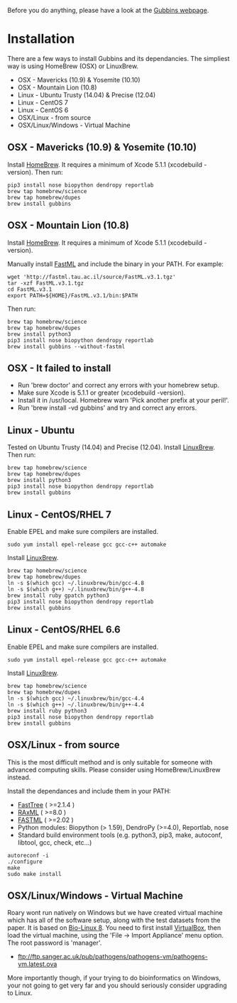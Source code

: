 Before you do anything, please have a look at the [Gubbins webpage](http://sanger-pathogens.github.io/gubbins/).

# Installation
There are a few ways to install Gubbins and its dependancies. The simpliest way is using HomeBrew (OSX) or LinuxBrew.

* OSX - Mavericks (10.9) & Yosemite (10.10)
* OSX - Mountain Lion (10.8)
* Linux - Ubuntu Trusty (14.04) & Precise (12.04)
* Linux - CentOS 7
* Linux - CentOS 6
* OSX/Linux - from source
* OSX/Linux/Windows - Virtual Machine


## OSX - Mavericks (10.9) & Yosemite (10.10)
Install [HomeBrew](http://brew.sh/). It requires a minimum of Xcode 5.1.1 (xcodebuild -version). Then run:
```
pip3 install nose biopython dendropy reportlab
brew tap homebrew/science
brew tap homebrew/dupes
brew install gubbins
```

## OSX - Mountain Lion (10.8)
Install [HomeBrew](http://brew.sh/). It requires a minimum of Xcode 5.1.1 (xcodebuild -version).

Manually install [FastML](http://fastml.tau.ac.il/source.php) and include the binary in your PATH. For example:
```
wget 'http://fastml.tau.ac.il/source/FastML.v3.1.tgz'
tar -xzf FastML.v3.1.tgz
cd FastML.v3.1
export PATH=${HOME}/FastML.v3.1/bin:$PATH
```
Then run:
```
brew tap homebrew/science
brew tap homebrew/dupes
brew install python3
pip3 install nose biopython dendropy reportlab 
brew install gubbins --without-fastml
```

## OSX - It failed to install
* Run 'brew doctor' and correct any errors with your homebrew setup.
* Make sure Xcode is 5.1.1 or greater (xcodebuild -version). 
* Install it in /usr/local. Homebrew warn 'Pick another prefix at your peril!'.
* Run 'brew install -vd gubbins' and try and correct any errors.

## Linux - Ubuntu
Tested on Ubuntu Trusty (14.04) and Precise (12.04). Install [LinuxBrew](http://brew.sh/linuxbrew/). Then run:

```
brew tap homebrew/science
brew tap homebrew/dupes
brew install python3
pip3 install nose biopython dendropy reportlab 
brew install gubbins
```

## Linux - CentOS/RHEL 7
Enable EPEL and make sure compilers are installed.
```
sudo yum install epel-release gcc gcc-c++ automake
```
Install [LinuxBrew](http://brew.sh/linuxbrew/).
```
brew tap homebrew/science
brew tap homebrew/dupes
ln -s $(which gcc) ~/.linuxbrew/bin/gcc-4.8
ln -s $(which g++) ~/.linuxbrew/bin/g++-4.8
brew install ruby gpatch python3
pip3 install nose biopython dendropy reportlab 
brew install gubbins
```

## Linux - CentOS/RHEL 6.6
Enable EPEL and make sure compilers are installed.
```
sudo yum install epel-release gcc gcc-c++ automake
```
Install [LinuxBrew](http://brew.sh/linuxbrew/).
```
brew tap homebrew/science
brew tap homebrew/dupes
ln -s $(which gcc) ~/.linuxbrew/bin/gcc-4.4
ln -s $(which g++) ~/.linuxbrew/bin/g++-4.4
brew install ruby python3
pip3 install nose biopython dendropy reportlab 
brew install gubbins
```

## OSX/Linux - from source
This is the most difficult method and is only suitable for someone with advanced computing skills. Please consider using HomeBrew/LinuxBrew instead.

Install the dependances and include them in your PATH:
* [FastTree](http://www.microbesonline.org/fasttree/#Install) ( >=2.1.4 )
* [RAxML](https://github.com/stamatak/standard-RAxML) ( >=8.0 )
* [FASTML](http://fastml.tau.ac.il/source.php) ( >=2.02 )
* Python modules: Biopython (> 1.59), DendroPy (>=4.0), Reportlab, nose
* Standard build environment tools (e.g. python3, pip3, make, autoconf, libtool, gcc, check, etc...)

```
autoreconf -i
./configure
make
sudo make install
```

## OSX/Linux/Windows - Virtual Machine
Roary wont run natively on Windows but we have created virtual machine which has all of the software setup, along with the test datasets from the paper. 
It is based on [Bio-Linux 8](http://environmentalomics.org/bio-linux/).  You need to first install [VirtualBox](https://www.virtualbox.org/), 
then load the virtual machine, using the 'File -> Import Appliance' menu option. The root password is 'manager'.

* ftp://ftp.sanger.ac.uk/pub/pathogens/pathogens-vm/pathogens-vm.latest.ova

More importantly though, if your trying to do bioinformatics on Windows, your not going to get very far and you should seriously consider upgrading to Linux.

